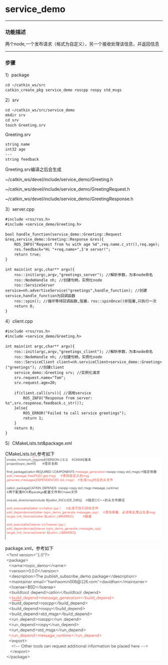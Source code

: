 # service_demo

---

### 功能描述

两个node,一个发布请求（格式为自定义），另一个接收处理该信息，并返回信息

---

### 步骤

1）package
```
cd ~/catkin_ws/src
catkin_create_pkg service_demo roscpp rospy std_msgs
```
2）srv
```
cd ~/catkin_ws/src/service_demo
mkdir srv
cd srv
touch Greeting.srv
```
Greeting.srv
```
string name
int32 age
---
string feedback
``` 
Greeting.srv编译之后会生成

~/catkin_ws/devel/include/service_demo/Greeting.h

~/catkin_ws/devel/include/service_demo/GreetingRequest.h

~/catkin_ws/devel/include/service_demo/GreetingResponse.h

3）server.cpp
```
#include <ros/ros.h>
#include <service_demo/Greeting.h>

bool handle_function(service_demo::Greeting::Request &req,service_demo::Greeting::Response &res){
    ROS_INFO("Request from %s with age %d",req.name.c_str(),req.age);
    res.feedback="Hi "+req.name+",I'm server!";
    return true;
}

int main(int argc,char** argv){
    ros::init(argc,argv,"greetings_server"); //解析参数，为本node命名
    ros::NodeHandle nh; //创建句柄，实例化node
    ros::ServiceServer service=nh.advertiseService("greetings",handle_function); //创建service,handle_function为回调函数
    ros::spin(); //循环等待回调函数,阻塞，ros::spinOnce()非阻塞,只执行一次
    return 0;
}
```
4）client.cpp
```
#include <ros/ros.h>
#include <service_demo/Greeting.h>

int main(int argc,char** argv){
    ros::init(argc,argv,"greetings_client"); //解析参数，为本node命名
    ros::NodeHandle nh; //创建句柄，实例化node
    ros::ServiceClient client=nh.serviceClient<service_demo::Greeting>("greetings"); //创建client
    service_demo::Greeting srv; //实例化请求
    srv.request.name="Tom";
    srv.request.age=20;

    if(client.call(srv)){ //调用service
        ROS_INFO("Response from server: %s",srv.response.feedback.c_str());
    }else{
        ROS_ERROR("Failed to call service greetings");
        return 1;
    }
    return 0;
}
```

5）CMakeLists.txt&package.xml

CMakeLists.txt,参考如下
![Alt text](1698742628092.png)

package.xml，参考如下
![Alt text](1698742684449.png)